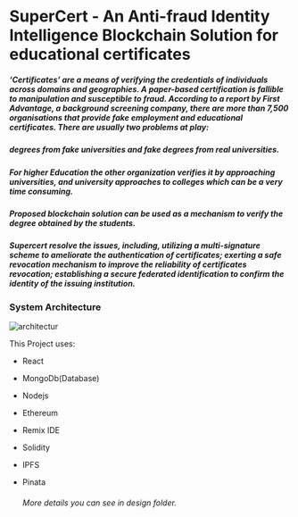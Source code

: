 # SuperCert - An Anti-fraud Identity Intelligence Blockchain Solution for educational certificates

##### ‘Certificates’ are a means of verifying the credentials of individuals across domains and geographies. A paper-based certification is fallible to manipulation and susceptible to fraud. According to a report by First Advantage, a background screening company, there are more than 7,500 organisations that provide fake employment and educational certificates. There are usually two problems at play:
##### degrees from fake universities and fake degrees from real universities.
##### For higher Education the other organization verifies it by approaching universities, and university approaches to colleges which can be a very time consuming. 
##### Proposed blockchain solution can be used as a mechanism to verify the degree obtained by the students.
##### Supercert resolve the issues, including, utilizing a multi-signature scheme to ameliorate the authentication of certificates; exerting a safe revocation mechanism to improve the reliability of certificates revocation; establishing a secure federated identification to confirm the identity of the issuing institution. 

### System Architecture
![architectur](https://github.com/AkankshaGai/SuperCert/assets/92912422/090c6f6b-b061-4a03-9de3-711ef92f5156)

This Project uses: 
- React
- MongoDb(Database)
- Nodejs
- Ethereum
- Remix IDE
- Solidity
- IPFS
- Pinata

  ###### More details you can see in design folder.
